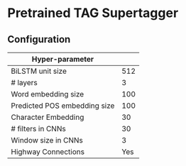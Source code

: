 # Pretrained TAG Supertagger

## Configuration
|Hyper-parameter||
|------|--------|
|BiLSTM unit size|512|
|# layers|3|
|Word embedding size | 100|
|Predicted POS embedding size | 100|
|Character Embedding|30|
|# filters in CNNs |30|
|Window size in CNNs |3|
|Highway Connections|Yes|

